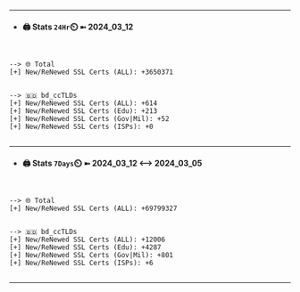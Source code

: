 

---
- #### 🖨️ **Stats** `24Hr`⏲️ ➼ 2024_03_12
```console


--> 🌐 Total
[+] New/ReNewed SSL Certs (ALL): +3650371


--> 🇧🇩 bd_ccTLDs
[+] New/ReNewed SSL Certs (ALL): +614
[+] New/ReNewed SSL Certs (Edu): +213
[+] New/ReNewed SSL Certs (Gov|Mil): +52
[+] New/ReNewed SSL Certs (ISPs): +0


```

---
- #### 🖨️ **Stats** `7Days`⏲️ ➼ 2024_03_12 <--> 2024_03_05
```console


--> 🌐 Total
[+] New/ReNewed SSL Certs (ALL): +69799327


--> 🇧🇩 bd_ccTLDs
[+] New/ReNewed SSL Certs (ALL): +12006
[+] New/ReNewed SSL Certs (Edu): +4287
[+] New/ReNewed SSL Certs (Gov|Mil): +801
[+] New/ReNewed SSL Certs (ISPs): +6


```

---

